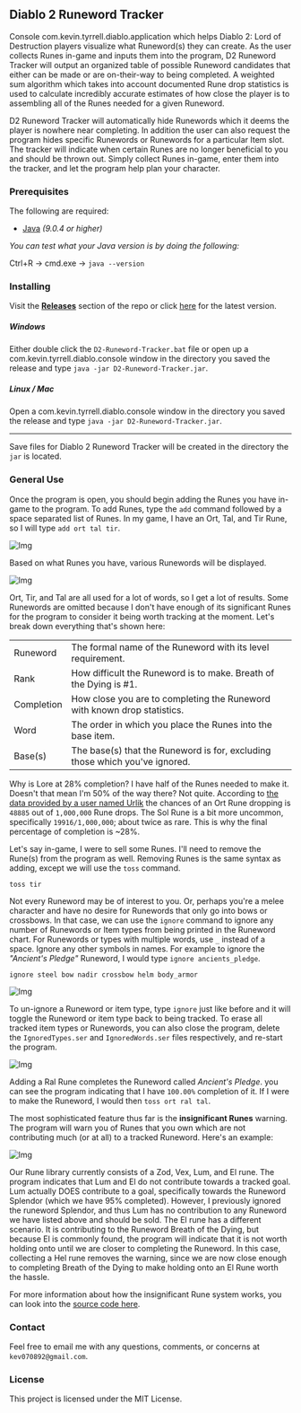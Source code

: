 ## Diablo 2 Runeword Tracker

Console com.kevin.tyrrell.diablo.application which helps Diablo 2: Lord of Destruction players visualize what Runeword(s) they can create. As the user collects Runes in-game and inputs them into the program, D2 Runeword Tracker will output an organized table of possible Runeword candidates that either can be made or are on-their-way to being completed. A weighted sum algorithm which takes into account documented Rune drop statistics is used to calculate incredibly accurate estimates of how close the player is to assembling all of the Runes needed for a given Runeword.

D2 Runeword Tracker will automatically hide Runewords which it deems the player is nowhere near completing. In addition the user can also request the program hides specific Runewords or Runewords for a particular Item slot. The tracker will indicate when certain Runes are no longer beneficial to you and should be thrown out. Simply collect Runes in-game, enter them into the tracker, and let the program help plan your character.

### Prerequisites

The following are required:

* [Java](http://www.oracle.com/technetwork/java/javase/downloads/index.html) *(9.0.4 or higher)*

*You can test what your Java version is by doing the following:*

Ctrl+R -> cmd.exe -> `java --version`

### Installing

Visit the **[Releases](https://github.com/KevinTyrrell/D2-Runeword-Tracker/releases)** section of the repo or click [here](https://github.com/KevinTyrrell/D2-Runeword-Tracker/releases/latest) for the latest version.

##### Windows

Either double click the `D2-Runeword-Tracker.bat` file or open up a com.kevin.tyrrell.diablo.console window in the directory you saved the release and type `java -jar D2-Runeword-Tracker.jar`.

##### Linux / Mac

Open a com.kevin.tyrrell.diablo.console window in the directory you saved the release and type `java -jar D2-Runeword-Tracker.jar`.

----
Save files for Diablo 2 Runeword Tracker will be created in the directory the `jar` is located.

### General Use

Once the program is open, you should begin adding the Runes you have in-game to the program. To add Runes, type the `add` command followed by a space separated list of Runes. In my game, I have an Ort, Tal, and Tir Rune, so I will type `add ort tal tir`. 

![Img](https://github.com/KevinTyrrell/D2-Runeword-Tracker/raw/master/src/main/java/resources/TutorialImg1.png "Adding Runes")

Based on what Runes you have, various Runewords will be displayed.

![Img](https://github.com/KevinTyrrell/D2-Runeword-Tracker/raw/master/src/main/java/resources/TutorialImg2.png "Runeword output")

Ort, Tir, and Tal are all used for a lot of words, so I get a lot of results. Some Runewords are omitted because I don't have enough of its significant Runes for the program to consider it being worth tracking at the moment. Let's break down everything that's shown here:

|            |                                                                             |
|------------|-----------------------------------------------------------------------------|
| Runeword   | The formal name of the Runeword with its level requirement.                 |
| Rank       | How difficult the Runeword is to make. Breath of the Dying is #1.           |
| Completion | How close you are to completing the Runeword with known drop statistics.    |
| Word       | The order in which you place the Runes into the base item.                  |
| Base(s)    | The base(s) that the Runeword is for, excluding those which you've ignored. |

Why is Lore at 28% completion? I have half of the Runes needed to make it. Doesn't that mean I'm 50% of the way there? Not quite. According to [the data provided by a user named Urlik](https://diablo2.diablowiki.net/Guide:Rune_Finder_Guide_v1.10,_by_Urlik) the chances of an Ort Rune dropping is `48885` out of `1,000,000` Rune drops. The Sol Rune is a bit more uncommon, specifically `19916/1,000,000`; about twice as rare. This is why the final percentage of completion is ~28%. 

Let's say in-game, I were to sell some Runes. I'll need to remove the Rune(s) from the program as well. Removing Runes is the same syntax as adding, except we will use the `toss` command.

```
toss tir
```

Not every Runeword may be of interest to you. Or, perhaps you're a melee character and have no desire for Runewords that only go into bows or crossbows. In that case, we can use the `ignore` command to ignore any number of Runewords or Item types from being printed in the Runeword chart. For Runewords or types with multiple words, use `_` instead of a space. Ignore any other symbols in names. For example to ignore the *"Ancient's Pledge"* Runeword, I would type `ignore ancients_pledge`.

```
ignore steel bow nadir crossbow helm body_armor
```

![Img](https://github.com/KevinTyrrell/D2-Runeword-Tracker/raw/master/src/main/java/resources/TutorialImg3.png "Tossing and ignoring")

To un-ignore a Runeword or item type, type `ignore` just like before and it will toggle the Runeword or item type back to being tracked. To erase all tracked item types or Runewords, you can also close the program, delete the `IgnoredTypes.ser` and `IgnoredWords.ser` files respectively, and re-start the program.

![Img](https://github.com/KevinTyrrell/D2-Runeword-Tracker/raw/master/src/main/java/resources/TutorialImg4.png "Completing Runewords")

Adding a Ral Rune completes the Runeword called *Ancient's Pledge*. you can see the program indicating that I have `100.00%` completion of it. If I were to make the Runeword, I would then `toss ort ral tal`.

The most sophisticated feature thus far is the **insignificant Runes** warning. The program will warn you of Runes that you own which are not contributing much (or at all) to a tracked Runeword. Here's an example:

![Img](https://github.com/KevinTyrrell/D2-Runeword-Tracker/raw/master/src/main/java/resources/TutorialImg5.png "Insignificant Runes")

Our Rune library currently consists of a Zod, Vex, Lum, and El rune. The program indicates that Lum and El do not contribute towards a tracked goal. Lum actually DOES contribute to a goal, specifically towards the Runeword Splendor (which we have 95% completed). However, I previously ignored the runeword Splendor, and thus Lum has no contribution to any Runeword we have listed above and should be sold. The El rune has a different scenario. It is contributing to the Runeword Breath of the Dying, but because El is commonly found, the program will indicate that it is not worth holding onto until we are closer to completing the Runeword. In this case, collecting a Hel rune removes the warning, since we are now close enough to completing Breath of the Dying to make holding onto an El Rune worth the hassle.

For more information about how the insignificant Rune system works, you can look into the [source code here](https://github.com/KevinTyrrell/D2-Runeword-Tracker/blob/master/src/diablo/RuneLibrary.java#L105).

### Contact

Feel free to email me with any questions, comments, or concerns at `kev070892@gmail.com`.

### License

This project is licensed under the MIT License.